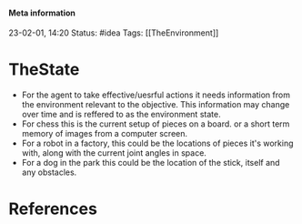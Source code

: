 #### Meta information
23-02-01, 14:20
Status: #idea
Tags: [[TheEnvironment]]





# TheState

- For the agent to take effective/uesrful actions it needs information from the environment relevant to the objective. This information may change over time and is reffered to as the environment state.
- For chess this is the current setup of pieces on a board. or a short term memory of images from a computer screen.
- For a robot in a factory, this could be the locations of pieces it's working with, along with the current joint angles in space.
- For a dog in the park this could be the location of the stick, itself and any obstacles.






# References
